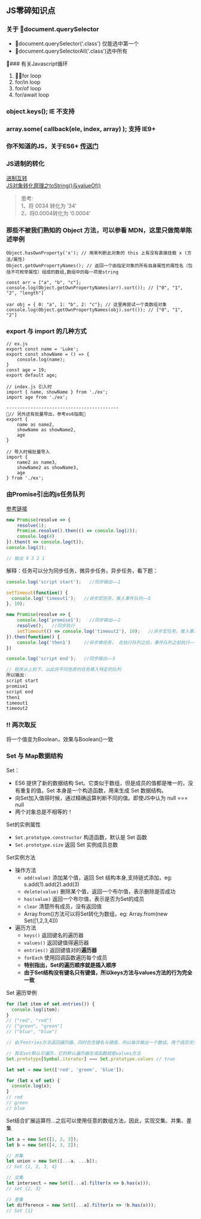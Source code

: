 ## JS零碎知识点

### 关于 document.querySelector

- document.querySelector('.class') 仅能选中第一个
- document.querySelectorAll('.class')选中所有

### 有关Javascript循环

1. for loop
2. for/in loop
3. for/of loop
4. for/await loop 

### object.keys(); IE 不支持

### array.some( callback(ele, index, array) ); 支持 IE9+

### 你不知道的JS，关于ES6+ [传送门](https://github.com/getify/You-Dont-Know-JS/blob/master/es6%20&%20beyond/ch2.md)

### JS进制的转化

[进制互转](http://www.topthink.com/topic/504.html)  
[JS对象转化原理之toString()与valueOf()](http://frontenddev.org/link/convert-the-tostring-the-valueof-javascript-object.html)
> 思考:  
> 1、将 0034 转化为 ‘34’  
> 2、将0.0004转化为 ‘0.0004’

### 那些不被我们熟知的 Object 方法，可以参看 MDN，这里只做简单陈述举例

```JS
Object.hasOwnProperty('x'); // 用来判断此对象的 this 上有没有直接挂载 x (方法/属性)
Object.getOwnPropertyNames(); // 返回一个由指定对象的所有自身属性的属性名（包括不可枚举属性）组成的数组,数组中的每一项是string

const arr = ["a", "b", "c"];
console.log(Object.getOwnPropertyNames(arr).sort()); // ["0", "1", "2", "length"]

var obj = { 0: "a", 1: "b", 2: "c"}; // 这里再尝试一个类数组对象
console.log(Object.getOwnPropertyNames(obj).sort()); // ["0", "1", "2"]
```

### export 与 import 的几种方式

```JS
// ex.js
export const name = 'Luke';
export const showName = () => {
    console.log(name);
}
const age = 19;
export default age;

// index.js 引入时
import { name, showName } from './ex';
import age from './ex';

------------------------------------------
// 另外还有批量导出，参考es6指南
export {
    name as name2,
    showName as showName2,
    age
}

// 导入时候批量导入
import {
    name2 as name3,
    showName2 as showName3,
    age
} from './ex';
```

### 由Promise引出的js任务队列
[参考链接](https://github.com/dwqs/blog/issues/61)
```js
new Promise(resolve => {
    resolve(1);
    Promise.resolve().then(() => console.log(2));
    console.log(4)
}).then(t => console.log(t));
console.log(3);

// 输出 4 3 2 1
```
解释：任务可以分为同步任务，微异步任务，异步任务，看下题：

```js
console.log('script start');   //同步输出——1

setTimeout(function() {
  console.log('timeout1');   //异步宏任务，推入事件队列——5
}, 10);

new Promise(resolve => {
    console.log('promise1');   //同步输出——2
    resolve();   //同步执行 
    setTimeout(() => console.log('timeout2'), 10);   //异步宏任务，推入事件队列——6
}).then(function() {
    console.log('then1')     //异步微任务， 在执行队列之后，事件队列之前执行——4
})

console.log('script end');   //同步输出——3

// 程序从上到下，以此将不同性质的任务推入特定的队列
所以输出:
script start
promise1
script end
then1
timeout1
timeout2
```
### !! 两次取反
将一个值变为Boolean，效果与Boolean()一致

### Set 与 Map数据结构
Set：
- ES6 提供了新的数据结构 Set。它类似于数组，但是成员的值都是唯一的，没有重复的值。Set 本身是一个构造函数，用来生成 Set 数据结构。
- 向Set加入值得时候，通过精确运算判断不同的值。即使JS中认为 null === null
- 两个对象总是不相等的！

Set的实例属性
- `Set.prototype.constructor` 构造函数，默认是 Set 函数
- `Set.prototype.size` 返回 Set 实例成员总数

Set实例方法
- 操作方法
    - `add(value)` 添加某个值，返回 Set 结构本身,支持链式添加，eg: s.add(1).add(2).add(3)
    - `delete(value)` 删除某个值，返回一个布尔值，表示删除是否成功
    - `has(value)` 返回一个布尔值，表示是否为Set的成员
    - `clear` 清楚所有成员，没有返回值
    - Array.from()方法可以将Set转化为数组，eg: Array.from(new Set([1,2,3,4]))
- 遍历方法
    - `keys()` 返回键名的遍历器
    - `values()` 返回键值得遍历器
    - `entries()` 返回键值对的**遍历器**
    - `forEach` 使用回调函数遍历每个成员
    - **特别指出，Set的遍历顺序就是插入顺序**
    - **由于Set结构没有键名只有键值，所以keys方法与values方法的行为完全一致**

Set 遍历举例
```js
for (let item of set.entries()) {
  console.log(item);
}
// ["red", "red"]
// ["green", "green"]
// ["blue", "blue"]

// 由于entries方法返回遍历器，同时包含键名与键值，所以每次输出一个数组，两个成员完全西相同

// 其实set默认可遍历，它的默认遍历器生成函数就是values方法
Set.prototype[Symbol.iterator] === Set.prototype.values // true

let set = new Set(['red', 'green', 'blue']);

for (let x of set) {
  console.log(x);
}
// red
// green
// blue
```

Set结合扩展运算符...之后可以使用任意的数组方法，因此，实现交集、并集、差集
```js
let a = new Set([1, 2, 3]);
let b = new Set([4, 3, 2]);

// 并集
let union = new Set([...a, ...b]);
// Set {1, 2, 3, 4}

// 交集
let intersect = new Set([...a].filter(x => b.has(x)));
// set {2, 3}

// 差集
let difference = new Set([...a].filter(x => !b.has(x)));
// Set {1}
```
